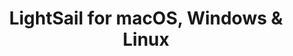 ---
name: ​LightSail
url: 'https://reader.lightsailed.com/Reader/app.html'
category: ​Education
title: '​LightSail for macOS, Windows & Linux'
key: lightsail

---